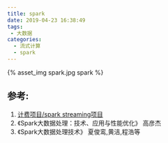 ```yaml
---
title: spark
date: 2019-04-23 16:38:49
tags:
 - 大数据
categories: 
  - 流式计算
  - spark   
---
```


{% asset_img  spark.jpg  spark %}

## 参考:

1. [计费项目/spark streaming项目](https://github.com/www6v/urtc-bill/blob/master/src/main/java/ucloud/utrc/bill/SparkStreamingKafka.scala)
2. 《Spark大数据处理：技术、应用与性能优化》 高彦杰
3. 《Spark大数据处理技术》 夏俊鸾,黄洁,程浩等



